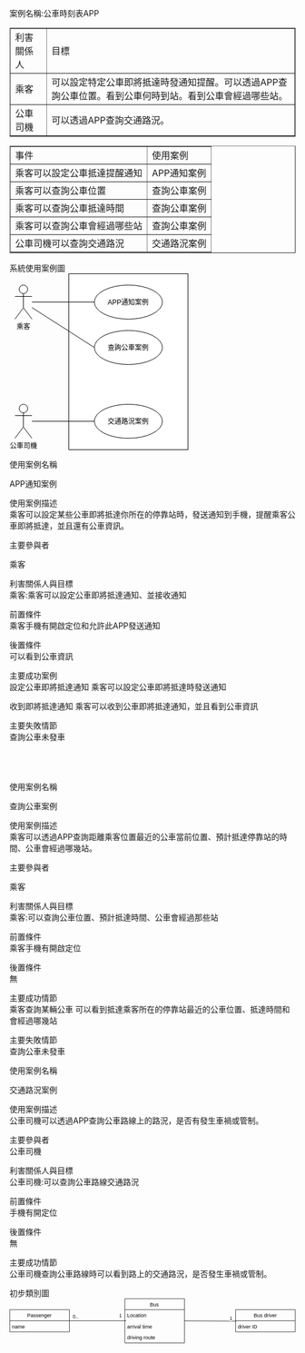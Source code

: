 案例名稱:公車時刻表APP

<table border="1">
<tr><td>利害關係人</td><td>目標</td></tr>
<tr><td>乘客</td><td>可以設定特定公車即將抵達時發通知提醒。可以透過APP查詢公車位置。看到公車何時到站。看到公車會經過哪些站。</td></tr>
<tr><td>公車司機</td><td>可以透過APP查詢交通路況。</td></tr>
</table>

<table border="1">
<tr><td>事件</td><td>使用案例</td></tr>
<tr><td>乘客可以設定公車抵達提醒通知</td><td>APP通知案例</td></tr>
<tr><td>乘客可以查詢公車位置</td><td>查詢公車案例</td></tr>
<tr><td>乘客可以查詢公車抵達時間</td><td>查詢公車案例</td></tr>
<tr><td>乘客可以查詢公車會經過哪些站</td><td>查詢公車案例</td></tr>
<tr><td>公車司機可以查詢交通路況</td><td>交通路況案例</td></tr>
</table>


系統使用案例圖<br>
<svg xmlns="http://www.w3.org/2000/svg" xmlns:xlink="http://www.w3.org/1999/xlink" version="1.1" width="315px" viewBox="-0.5 -0.5 315 312" content="&lt;mxfile&gt;&lt;diagram id=&quot;freGRtVrbzGDc5Tks4so&quot; name=&quot;使用案例圖&quot;&gt;&lt;mxGraphModel dx=&quot;585&quot; dy=&quot;608&quot; grid=&quot;1&quot; gridSize=&quot;10&quot; guides=&quot;1&quot; tooltips=&quot;1&quot; connect=&quot;1&quot; arrows=&quot;1&quot; fold=&quot;1&quot; page=&quot;1&quot; pageScale=&quot;1&quot; pageWidth=&quot;827&quot; pageHeight=&quot;1169&quot; math=&quot;0&quot; shadow=&quot;0&quot;&gt;&lt;root&gt;&lt;mxCell id=&quot;0&quot;/&gt;&lt;mxCell id=&quot;1&quot; parent=&quot;0&quot;/&gt;&lt;mxCell id=&quot;AfRRr7Rnr8WvmsAcNSN2-10&quot; value=&quot;&quot; style=&quot;rounded=0;whiteSpace=wrap;html=1;&quot; vertex=&quot;1&quot; parent=&quot;1&quot;&gt;&lt;mxGeometry x=&quot;185&quot; y=&quot;70&quot; width=&quot;210&quot; height=&quot;310&quot; as=&quot;geometry&quot;/&gt;&lt;/mxCell&gt;&lt;mxCell id=&quot;AfRRr7Rnr8WvmsAcNSN2-6&quot; style=&quot;edgeStyle=none;html=1;entryX=0;entryY=0.5;entryDx=0;entryDy=0;endArrow=none;endFill=0;&quot; edge=&quot;1&quot; parent=&quot;1&quot; source=&quot;AfRRr7Rnr8WvmsAcNSN2-1&quot; target=&quot;AfRRr7Rnr8WvmsAcNSN2-3&quot;&gt;&lt;mxGeometry relative=&quot;1&quot; as=&quot;geometry&quot;/&gt;&lt;/mxCell&gt;&lt;mxCell id=&quot;AfRRr7Rnr8WvmsAcNSN2-7&quot; style=&quot;edgeStyle=none;html=1;entryX=0;entryY=0.5;entryDx=0;entryDy=0;endArrow=none;endFill=0;&quot; edge=&quot;1&quot; parent=&quot;1&quot; source=&quot;AfRRr7Rnr8WvmsAcNSN2-1&quot; target=&quot;AfRRr7Rnr8WvmsAcNSN2-4&quot;&gt;&lt;mxGeometry relative=&quot;1&quot; as=&quot;geometry&quot;/&gt;&lt;/mxCell&gt;&lt;mxCell id=&quot;AfRRr7Rnr8WvmsAcNSN2-1&quot; value=&quot;乘客&quot; style=&quot;shape=umlActor;verticalLabelPosition=bottom;verticalAlign=top;html=1;&quot; vertex=&quot;1&quot; parent=&quot;1&quot;&gt;&lt;mxGeometry x=&quot;90&quot; y=&quot;90&quot; width=&quot;30&quot; height=&quot;60&quot; as=&quot;geometry&quot;/&gt;&lt;/mxCell&gt;&lt;mxCell id=&quot;AfRRr7Rnr8WvmsAcNSN2-8&quot; style=&quot;edgeStyle=none;html=1;entryX=0;entryY=0.5;entryDx=0;entryDy=0;endArrow=none;endFill=0;&quot; edge=&quot;1&quot; parent=&quot;1&quot; source=&quot;AfRRr7Rnr8WvmsAcNSN2-2&quot; target=&quot;AfRRr7Rnr8WvmsAcNSN2-5&quot;&gt;&lt;mxGeometry relative=&quot;1&quot; as=&quot;geometry&quot;/&gt;&lt;/mxCell&gt;&lt;mxCell id=&quot;AfRRr7Rnr8WvmsAcNSN2-2&quot; value=&quot;公車司機&quot; style=&quot;shape=umlActor;verticalLabelPosition=bottom;verticalAlign=top;html=1;&quot; vertex=&quot;1&quot; parent=&quot;1&quot;&gt;&lt;mxGeometry x=&quot;90&quot; y=&quot;300&quot; width=&quot;30&quot; height=&quot;60&quot; as=&quot;geometry&quot;/&gt;&lt;/mxCell&gt;&lt;mxCell id=&quot;AfRRr7Rnr8WvmsAcNSN2-3&quot; value=&quot;APP通知案例&quot; style=&quot;ellipse;&quot; vertex=&quot;1&quot; parent=&quot;1&quot;&gt;&lt;mxGeometry x=&quot;230&quot; y=&quot;90&quot; width=&quot;120&quot; height=&quot;60&quot; as=&quot;geometry&quot;/&gt;&lt;/mxCell&gt;&lt;mxCell id=&quot;AfRRr7Rnr8WvmsAcNSN2-4&quot; value=&quot;查詢公車案例&quot; style=&quot;ellipse;&quot; vertex=&quot;1&quot; parent=&quot;1&quot;&gt;&lt;mxGeometry x=&quot;230&quot; y=&quot;170&quot; width=&quot;120&quot; height=&quot;60&quot; as=&quot;geometry&quot;/&gt;&lt;/mxCell&gt;&lt;mxCell id=&quot;AfRRr7Rnr8WvmsAcNSN2-5&quot; value=&quot;交通路況案例&quot; style=&quot;ellipse;&quot; vertex=&quot;1&quot; parent=&quot;1&quot;&gt;&lt;mxGeometry x=&quot;230&quot; y=&quot;300&quot; width=&quot;120&quot; height=&quot;60&quot; as=&quot;geometry&quot;/&gt;&lt;/mxCell&gt;&lt;/root&gt;&lt;/mxGraphModel&gt;&lt;/diagram&gt;&lt;diagram id=&quot;HTJeE4j5H1gRUUhWRiiJ&quot; name=&quot;第2頁&quot;&gt;&lt;mxGraphModel dx=&quot;585&quot; dy=&quot;608&quot; grid=&quot;1&quot; gridSize=&quot;10&quot; guides=&quot;1&quot; tooltips=&quot;1&quot; connect=&quot;1&quot; arrows=&quot;1&quot; fold=&quot;1&quot; page=&quot;1&quot; pageScale=&quot;1&quot; pageWidth=&quot;827&quot; pageHeight=&quot;1169&quot; math=&quot;0&quot; shadow=&quot;0&quot;&gt;&lt;root&gt;&lt;mxCell id=&quot;0&quot;/&gt;&lt;mxCell id=&quot;1&quot; parent=&quot;0&quot;/&gt;&lt;/root&gt;&lt;/mxGraphModel&gt;&lt;/diagram&gt;&lt;diagram id=&quot;IBM1qg4Eo7VAjWiR8M-I&quot; name=&quot;第3頁&quot;&gt;&lt;mxGraphModel dx=&quot;585&quot; dy=&quot;608&quot; grid=&quot;1&quot; gridSize=&quot;10&quot; guides=&quot;1&quot; tooltips=&quot;1&quot; connect=&quot;1&quot; arrows=&quot;1&quot; fold=&quot;1&quot; page=&quot;1&quot; pageScale=&quot;1&quot; pageWidth=&quot;827&quot; pageHeight=&quot;1169&quot; math=&quot;0&quot; shadow=&quot;0&quot;&gt;&lt;root&gt;&lt;mxCell id=&quot;0&quot;/&gt;&lt;mxCell id=&quot;1&quot; parent=&quot;0&quot;/&gt;&lt;/root&gt;&lt;/mxGraphModel&gt;&lt;/diagram&gt;&lt;/mxfile&gt;" onclick="(function(svg){var src=window.event.target||window.event.srcElement;while (src!=null&amp;&amp;src.nodeName.toLowerCase()!='a'){src=src.parentNode;}if(src==null){if(svg.wnd!=null&amp;&amp;!svg.wnd.closed){svg.wnd.focus();}else{var r=function(evt){if(evt.data=='ready'&amp;&amp;evt.source==svg.wnd){svg.wnd.postMessage(decodeURIComponent(svg.getAttribute('content')),'*');window.removeEventListener('message',r);}};window.addEventListener('message',r);svg.wnd=window.open('https://viewer.diagrams.net/?client=1&amp;page=0&amp;edit=_blank');}}})(this);" style="cursor:pointer;max-width:100%;max-height:312px;"><defs/><g><rect x="104" y="0" width="210" height="310" fill="rgb(255, 255, 255)" stroke="rgb(0, 0, 0)" pointer-events="all"/><path d="M 39 50 L 149 50" fill="none" stroke="rgb(0, 0, 0)" stroke-miterlimit="10" pointer-events="stroke"/><path d="M 39 59.6 L 149 130" fill="none" stroke="rgb(0, 0, 0)" stroke-miterlimit="10" pointer-events="stroke"/><ellipse cx="24" cy="27.5" rx="7.5" ry="7.5" fill="rgb(255, 255, 255)" stroke="rgb(0, 0, 0)" pointer-events="all"/><path d="M 24 35 L 24 60 M 24 40 L 9 40 M 24 40 L 39 40 M 24 60 L 9 80 M 24 60 L 39 80" fill="none" stroke="rgb(0, 0, 0)" stroke-miterlimit="10" pointer-events="all"/><g transform="translate(-0.5 -0.5)"><switch><foreignObject pointer-events="none" width="100%" height="100%" requiredFeatures="http://www.w3.org/TR/SVG11/feature#Extensibility" style="overflow: visible; text-align: left;"><div xmlns="http://www.w3.org/1999/xhtml" style="display: flex; align-items: unsafe flex-start; justify-content: unsafe center; width: 1px; height: 1px; padding-top: 87px; margin-left: 24px;"><div data-drawio-colors="color: rgb(0, 0, 0); " style="box-sizing: border-box; font-size: 0px; text-align: center;"><div style="display: inline-block; font-size: 12px; font-family: Helvetica; color: rgb(0, 0, 0); line-height: 1.2; pointer-events: all; white-space: nowrap;">乘客</div></div></div></foreignObject><text x="24" y="99" fill="rgb(0, 0, 0)" font-family="Helvetica" font-size="12px" text-anchor="middle">乘客</text></switch></g><path d="M 39 260 L 149 260" fill="none" stroke="rgb(0, 0, 0)" stroke-miterlimit="10" pointer-events="stroke"/><ellipse cx="24" cy="237.5" rx="7.5" ry="7.5" fill="rgb(255, 255, 255)" stroke="rgb(0, 0, 0)" pointer-events="all"/><path d="M 24 245 L 24 270 M 24 250 L 9 250 M 24 250 L 39 250 M 24 270 L 9 290 M 24 270 L 39 290" fill="none" stroke="rgb(0, 0, 0)" stroke-miterlimit="10" pointer-events="all"/><g transform="translate(-0.5 -0.5)"><switch><foreignObject pointer-events="none" width="100%" height="100%" requiredFeatures="http://www.w3.org/TR/SVG11/feature#Extensibility" style="overflow: visible; text-align: left;"><div xmlns="http://www.w3.org/1999/xhtml" style="display: flex; align-items: unsafe flex-start; justify-content: unsafe center; width: 1px; height: 1px; padding-top: 297px; margin-left: 24px;"><div data-drawio-colors="color: rgb(0, 0, 0); " style="box-sizing: border-box; font-size: 0px; text-align: center;"><div style="display: inline-block; font-size: 12px; font-family: Helvetica; color: rgb(0, 0, 0); line-height: 1.2; pointer-events: all; white-space: nowrap;">公車司機</div></div></div></foreignObject><text x="24" y="309" fill="rgb(0, 0, 0)" font-family="Helvetica" font-size="12px" text-anchor="middle">公車司機</text></switch></g><ellipse cx="209" cy="50" rx="60" ry="30" fill="rgb(255, 255, 255)" stroke="rgb(0, 0, 0)" pointer-events="all"/><g fill="rgb(0, 0, 0)" font-family="Helvetica" text-anchor="middle" font-size="12px"><text x="208.5" y="54.5">APP通知案例</text></g><ellipse cx="209" cy="130" rx="60" ry="30" fill="rgb(255, 255, 255)" stroke="rgb(0, 0, 0)" pointer-events="all"/><g fill="rgb(0, 0, 0)" font-family="Helvetica" text-anchor="middle" font-size="12px"><text x="208.5" y="134.5">查詢公車案例</text></g><ellipse cx="209" cy="260" rx="60" ry="30" fill="rgb(255, 255, 255)" stroke="rgb(0, 0, 0)" pointer-events="all"/><g fill="rgb(0, 0, 0)" font-family="Helvetica" text-anchor="middle" font-size="12px"><text x="208.5" y="264.5">交通路況案例</text></g></g><switch><g requiredFeatures="http://www.w3.org/TR/SVG11/feature#Extensibility"/><a transform="translate(0,-5)" xlink:href="https://www.diagrams.net/doc/faq/svg-export-text-problems" target="_blank"><text text-anchor="middle" font-size="10px" x="50%" y="100%">Text is not SVG - cannot display</text></a></switch></svg>




使用案例名稱

APP通知案例

使用案例描述<br>
乘客可以設定某些公車即將抵達你所在的停靠站時，發送通知到手機，提醒乘客公車即將抵達，並且還有公車資訊。

主要參與者

乘客

利害關係人與目標<br>
乘客:乘客可以設定公車即將抵達通知、並接收通知

前置條件<br>
乘客手機有開啟定位和允許此APP發送通知

後置條件<br>
可以看到公車資訊

主要成功案例<br>
設定公車即將抵達通知
乘客可以設定公車即將抵達時發送通知

收到即將抵達通知
乘客可以收到公車即將抵達通知，並且看到公車資訊

主要失敗情節<br>
查詢公車未發車<br>
<br>
<br>
<br>
<br>
使用案例名稱

查詢公車案例

使用案例描述<br>
乘客可以透過APP查詢距離乘客位置最近的公車當前位置、預計抵達停靠站的時間、公車會經過哪幾站。

主要參與者

乘客

利害關係人與目標<br>
乘客:可以查詢公車位置、預計抵達時間、公車會經過那些站

前置條件<br>
乘客手機有開啟定位

後置條件<br>
無

主要成功情節<br>
乘客查詢某輛公車
可以看到抵達乘客所在的停靠站最近的公車位置、抵達時間和會經過哪幾站

主要失敗情節<br>
查詢公車未發車


使用案例名稱

交通路況案例

使用案例描述<br>
公車司機可以透過APP查詢公車路線上的路況，是否有發生車禍或管制。

主要參與者<br>
公車司機

利害關係人與目標<br>
公車司機:可以查詢公車路線交通路況

前置條件<br>
手機有開定位

後置條件<br>
無

主要成功情節<br>
公車司機查詢公車路線時可以看到路上的交通路況，是否發生車禍或管制。


初步類別圖<br>
<svg xmlns="http://www.w3.org/2000/svg" xmlns:xlink="http://www.w3.org/1999/xlink" version="1.1" width="671px" viewBox="-0.5 -0.5 671 108" content="&lt;mxfile&gt;&lt;diagram id=&quot;freGRtVrbzGDc5Tks4so&quot; name=&quot;使用案例圖&quot;&gt;&lt;mxGraphModel dx=&quot;585&quot; dy=&quot;608&quot; grid=&quot;1&quot; gridSize=&quot;10&quot; guides=&quot;1&quot; tooltips=&quot;1&quot; connect=&quot;1&quot; arrows=&quot;1&quot; fold=&quot;1&quot; page=&quot;1&quot; pageScale=&quot;1&quot; pageWidth=&quot;827&quot; pageHeight=&quot;1169&quot; math=&quot;0&quot; shadow=&quot;0&quot;&gt;&lt;root&gt;&lt;mxCell id=&quot;0&quot;/&gt;&lt;mxCell id=&quot;1&quot; parent=&quot;0&quot;/&gt;&lt;mxCell id=&quot;AfRRr7Rnr8WvmsAcNSN2-10&quot; value=&quot;&quot; style=&quot;rounded=0;whiteSpace=wrap;html=1;&quot; vertex=&quot;1&quot; parent=&quot;1&quot;&gt;&lt;mxGeometry x=&quot;185&quot; y=&quot;70&quot; width=&quot;210&quot; height=&quot;310&quot; as=&quot;geometry&quot;/&gt;&lt;/mxCell&gt;&lt;mxCell id=&quot;AfRRr7Rnr8WvmsAcNSN2-6&quot; style=&quot;edgeStyle=none;html=1;entryX=0;entryY=0.5;entryDx=0;entryDy=0;endArrow=none;endFill=0;&quot; edge=&quot;1&quot; parent=&quot;1&quot; source=&quot;AfRRr7Rnr8WvmsAcNSN2-1&quot; target=&quot;AfRRr7Rnr8WvmsAcNSN2-3&quot;&gt;&lt;mxGeometry relative=&quot;1&quot; as=&quot;geometry&quot;/&gt;&lt;/mxCell&gt;&lt;mxCell id=&quot;AfRRr7Rnr8WvmsAcNSN2-7&quot; style=&quot;edgeStyle=none;html=1;entryX=0;entryY=0.5;entryDx=0;entryDy=0;endArrow=none;endFill=0;&quot; edge=&quot;1&quot; parent=&quot;1&quot; source=&quot;AfRRr7Rnr8WvmsAcNSN2-1&quot; target=&quot;AfRRr7Rnr8WvmsAcNSN2-4&quot;&gt;&lt;mxGeometry relative=&quot;1&quot; as=&quot;geometry&quot;/&gt;&lt;/mxCell&gt;&lt;mxCell id=&quot;AfRRr7Rnr8WvmsAcNSN2-1&quot; value=&quot;乘客&quot; style=&quot;shape=umlActor;verticalLabelPosition=bottom;verticalAlign=top;html=1;&quot; vertex=&quot;1&quot; parent=&quot;1&quot;&gt;&lt;mxGeometry x=&quot;90&quot; y=&quot;90&quot; width=&quot;30&quot; height=&quot;60&quot; as=&quot;geometry&quot;/&gt;&lt;/mxCell&gt;&lt;mxCell id=&quot;AfRRr7Rnr8WvmsAcNSN2-8&quot; style=&quot;edgeStyle=none;html=1;entryX=0;entryY=0.5;entryDx=0;entryDy=0;endArrow=none;endFill=0;&quot; edge=&quot;1&quot; parent=&quot;1&quot; source=&quot;AfRRr7Rnr8WvmsAcNSN2-2&quot; target=&quot;AfRRr7Rnr8WvmsAcNSN2-5&quot;&gt;&lt;mxGeometry relative=&quot;1&quot; as=&quot;geometry&quot;/&gt;&lt;/mxCell&gt;&lt;mxCell id=&quot;AfRRr7Rnr8WvmsAcNSN2-2&quot; value=&quot;公車司機&quot; style=&quot;shape=umlActor;verticalLabelPosition=bottom;verticalAlign=top;html=1;&quot; vertex=&quot;1&quot; parent=&quot;1&quot;&gt;&lt;mxGeometry x=&quot;90&quot; y=&quot;300&quot; width=&quot;30&quot; height=&quot;60&quot; as=&quot;geometry&quot;/&gt;&lt;/mxCell&gt;&lt;mxCell id=&quot;AfRRr7Rnr8WvmsAcNSN2-3&quot; value=&quot;APP通知案例&quot; style=&quot;ellipse;&quot; vertex=&quot;1&quot; parent=&quot;1&quot;&gt;&lt;mxGeometry x=&quot;230&quot; y=&quot;90&quot; width=&quot;120&quot; height=&quot;60&quot; as=&quot;geometry&quot;/&gt;&lt;/mxCell&gt;&lt;mxCell id=&quot;AfRRr7Rnr8WvmsAcNSN2-4&quot; value=&quot;查詢公車案例&quot; style=&quot;ellipse;&quot; vertex=&quot;1&quot; parent=&quot;1&quot;&gt;&lt;mxGeometry x=&quot;230&quot; y=&quot;170&quot; width=&quot;120&quot; height=&quot;60&quot; as=&quot;geometry&quot;/&gt;&lt;/mxCell&gt;&lt;mxCell id=&quot;AfRRr7Rnr8WvmsAcNSN2-5&quot; value=&quot;交通路況案例&quot; style=&quot;ellipse;&quot; vertex=&quot;1&quot; parent=&quot;1&quot;&gt;&lt;mxGeometry x=&quot;230&quot; y=&quot;300&quot; width=&quot;120&quot; height=&quot;60&quot; as=&quot;geometry&quot;/&gt;&lt;/mxCell&gt;&lt;/root&gt;&lt;/mxGraphModel&gt;&lt;/diagram&gt;&lt;diagram id=&quot;HTJeE4j5H1gRUUhWRiiJ&quot; name=&quot;初步類別圖&quot;&gt;&lt;mxGraphModel dx=&quot;585&quot; dy=&quot;608&quot; grid=&quot;1&quot; gridSize=&quot;10&quot; guides=&quot;1&quot; tooltips=&quot;1&quot; connect=&quot;1&quot; arrows=&quot;1&quot; fold=&quot;1&quot; page=&quot;1&quot; pageScale=&quot;1&quot; pageWidth=&quot;827&quot; pageHeight=&quot;1169&quot; math=&quot;0&quot; shadow=&quot;0&quot;&gt;&lt;root&gt;&lt;mxCell id=&quot;0&quot;/&gt;&lt;mxCell id=&quot;1&quot; parent=&quot;0&quot;/&gt;&lt;mxCell id=&quot;buLzTLu3LGarzLiVaL0H-18&quot; style=&quot;edgeStyle=none;html=1;endArrow=none;endFill=0;entryX=0.023;entryY=0;entryDx=0;entryDy=0;entryPerimeter=0;&quot; edge=&quot;1&quot; parent=&quot;1&quot; source=&quot;buLzTLu3LGarzLiVaL0H-6&quot; target=&quot;buLzTLu3LGarzLiVaL0H-12&quot;&gt;&lt;mxGeometry relative=&quot;1&quot; as=&quot;geometry&quot;&gt;&lt;mxPoint x=&quot;320&quot; y=&quot;252&quot; as=&quot;targetPoint&quot;/&gt;&lt;/mxGeometry&gt;&lt;/mxCell&gt;&lt;mxCell id=&quot;buLzTLu3LGarzLiVaL0H-19&quot; value=&quot;1&quot; style=&quot;edgeLabel;html=1;align=center;verticalAlign=bottom;resizable=0;points=[];&quot; vertex=&quot;1&quot; connectable=&quot;0&quot; parent=&quot;buLzTLu3LGarzLiVaL0H-18&quot;&gt;&lt;mxGeometry x=&quot;0.7895&quot; y=&quot;4&quot; relative=&quot;1&quot; as=&quot;geometry&quot;&gt;&lt;mxPoint as=&quot;offset&quot;/&gt;&lt;/mxGeometry&gt;&lt;/mxCell&gt;&lt;mxCell id=&quot;buLzTLu3LGarzLiVaL0H-20&quot; value=&quot;0..*&quot; style=&quot;edgeLabel;html=1;align=center;verticalAlign=bottom;resizable=0;points=[];&quot; vertex=&quot;1&quot; connectable=&quot;0&quot; parent=&quot;buLzTLu3LGarzLiVaL0H-18&quot;&gt;&lt;mxGeometry x=&quot;-0.8018&quot; y=&quot;1&quot; relative=&quot;1&quot; as=&quot;geometry&quot;&gt;&lt;mxPoint as=&quot;offset&quot;/&gt;&lt;/mxGeometry&gt;&lt;/mxCell&gt;&lt;mxCell id=&quot;buLzTLu3LGarzLiVaL0H-6&quot; value=&quot;Passenger&quot; style=&quot;swimlane;fontStyle=0;childLayout=stackLayout;horizontal=1;startSize=26;fillColor=none;horizontalStack=0;resizeParent=1;resizeParentMax=0;resizeLast=0;collapsible=1;marginBottom=0;&quot; vertex=&quot;1&quot; parent=&quot;1&quot;&gt;&lt;mxGeometry x=&quot;60&quot; y=&quot;226&quot; width=&quot;140&quot; height=&quot;52&quot; as=&quot;geometry&quot;/&gt;&lt;/mxCell&gt;&lt;mxCell id=&quot;buLzTLu3LGarzLiVaL0H-7&quot; value=&quot;name&amp;#10;&quot; style=&quot;text;strokeColor=none;fillColor=none;align=left;verticalAlign=top;spacingLeft=4;spacingRight=4;overflow=hidden;rotatable=0;points=[[0,0.5],[1,0.5]];portConstraint=eastwest;&quot; vertex=&quot;1&quot; parent=&quot;buLzTLu3LGarzLiVaL0H-6&quot;&gt;&lt;mxGeometry y=&quot;26&quot; width=&quot;140&quot; height=&quot;26&quot; as=&quot;geometry&quot;/&gt;&lt;/mxCell&gt;&lt;mxCell id=&quot;buLzTLu3LGarzLiVaL0H-21&quot; style=&quot;edgeStyle=none;html=1;entryX=0.011;entryY=0.031;entryDx=0;entryDy=0;entryPerimeter=0;endArrow=none;endFill=0;&quot; edge=&quot;1&quot; parent=&quot;1&quot; source=&quot;buLzTLu3LGarzLiVaL0H-10&quot; target=&quot;buLzTLu3LGarzLiVaL0H-15&quot;&gt;&lt;mxGeometry relative=&quot;1&quot; as=&quot;geometry&quot;/&gt;&lt;/mxCell&gt;&lt;mxCell id=&quot;buLzTLu3LGarzLiVaL0H-22&quot; value=&quot;1&quot; style=&quot;edgeLabel;html=1;align=center;verticalAlign=bottom;resizable=0;points=[];&quot; vertex=&quot;1&quot; connectable=&quot;0&quot; parent=&quot;buLzTLu3LGarzLiVaL0H-21&quot;&gt;&lt;mxGeometry x=&quot;0.7872&quot; y=&quot;-1&quot; relative=&quot;1&quot; as=&quot;geometry&quot;&gt;&lt;mxPoint as=&quot;offset&quot;/&gt;&lt;/mxGeometry&gt;&lt;/mxCell&gt;&lt;mxCell id=&quot;buLzTLu3LGarzLiVaL0H-10&quot; value=&quot;Bus&quot; style=&quot;swimlane;fontStyle=0;childLayout=stackLayout;horizontal=1;startSize=26;fillColor=none;horizontalStack=0;resizeParent=1;resizeParentMax=0;resizeLast=0;collapsible=1;marginBottom=0;&quot; vertex=&quot;1&quot; parent=&quot;1&quot;&gt;&lt;mxGeometry x=&quot;330&quot; y=&quot;200&quot; width=&quot;140&quot; height=&quot;104&quot; as=&quot;geometry&quot;/&gt;&lt;/mxCell&gt;&lt;mxCell id=&quot;buLzTLu3LGarzLiVaL0H-11&quot; value=&quot;Location&quot; style=&quot;text;strokeColor=none;fillColor=none;align=left;verticalAlign=top;spacingLeft=4;spacingRight=4;overflow=hidden;rotatable=0;points=[[0,0.5],[1,0.5]];portConstraint=eastwest;&quot; vertex=&quot;1&quot; parent=&quot;buLzTLu3LGarzLiVaL0H-10&quot;&gt;&lt;mxGeometry y=&quot;26&quot; width=&quot;140&quot; height=&quot;26&quot; as=&quot;geometry&quot;/&gt;&lt;/mxCell&gt;&lt;mxCell id=&quot;buLzTLu3LGarzLiVaL0H-12&quot; value=&quot;arrival time&quot; style=&quot;text;strokeColor=none;fillColor=none;align=left;verticalAlign=top;spacingLeft=4;spacingRight=4;overflow=hidden;rotatable=0;points=[[0,0.5],[1,0.5]];portConstraint=eastwest;&quot; vertex=&quot;1&quot; parent=&quot;buLzTLu3LGarzLiVaL0H-10&quot;&gt;&lt;mxGeometry y=&quot;52&quot; width=&quot;140&quot; height=&quot;26&quot; as=&quot;geometry&quot;/&gt;&lt;/mxCell&gt;&lt;mxCell id=&quot;buLzTLu3LGarzLiVaL0H-13&quot; value=&quot;driving route&quot; style=&quot;text;strokeColor=none;fillColor=none;align=left;verticalAlign=top;spacingLeft=4;spacingRight=4;overflow=hidden;rotatable=0;points=[[0,0.5],[1,0.5]];portConstraint=eastwest;&quot; vertex=&quot;1&quot; parent=&quot;buLzTLu3LGarzLiVaL0H-10&quot;&gt;&lt;mxGeometry y=&quot;78&quot; width=&quot;140&quot; height=&quot;26&quot; as=&quot;geometry&quot;/&gt;&lt;/mxCell&gt;&lt;mxCell id=&quot;buLzTLu3LGarzLiVaL0H-14&quot; value=&quot;Bus driver&quot; style=&quot;swimlane;fontStyle=0;childLayout=stackLayout;horizontal=1;startSize=26;fillColor=none;horizontalStack=0;resizeParent=1;resizeParentMax=0;resizeLast=0;collapsible=1;marginBottom=0;&quot; vertex=&quot;1&quot; parent=&quot;1&quot;&gt;&lt;mxGeometry x=&quot;590&quot; y=&quot;226&quot; width=&quot;140&quot; height=&quot;52&quot; as=&quot;geometry&quot;/&gt;&lt;/mxCell&gt;&lt;mxCell id=&quot;buLzTLu3LGarzLiVaL0H-15&quot; value=&quot;driver ID&quot; style=&quot;text;strokeColor=none;fillColor=none;align=left;verticalAlign=top;spacingLeft=4;spacingRight=4;overflow=hidden;rotatable=0;points=[[0,0.5],[1,0.5]];portConstraint=eastwest;&quot; vertex=&quot;1&quot; parent=&quot;buLzTLu3LGarzLiVaL0H-14&quot;&gt;&lt;mxGeometry y=&quot;26&quot; width=&quot;140&quot; height=&quot;26&quot; as=&quot;geometry&quot;/&gt;&lt;/mxCell&gt;&lt;/root&gt;&lt;/mxGraphModel&gt;&lt;/diagram&gt;&lt;diagram id=&quot;IBM1qg4Eo7VAjWiR8M-I&quot; name=&quot;第3頁&quot;&gt;&lt;mxGraphModel dx=&quot;585&quot; dy=&quot;608&quot; grid=&quot;1&quot; gridSize=&quot;10&quot; guides=&quot;1&quot; tooltips=&quot;1&quot; connect=&quot;1&quot; arrows=&quot;1&quot; fold=&quot;1&quot; page=&quot;1&quot; pageScale=&quot;1&quot; pageWidth=&quot;827&quot; pageHeight=&quot;1169&quot; math=&quot;0&quot; shadow=&quot;0&quot;&gt;&lt;root&gt;&lt;mxCell id=&quot;0&quot;/&gt;&lt;mxCell id=&quot;1&quot; parent=&quot;0&quot;/&gt;&lt;/root&gt;&lt;/mxGraphModel&gt;&lt;/diagram&gt;&lt;/mxfile&gt;" onclick="(function(svg){var src=window.event.target||window.event.srcElement;while (src!=null&amp;&amp;src.nodeName.toLowerCase()!='a'){src=src.parentNode;}if(src==null){if(svg.wnd!=null&amp;&amp;!svg.wnd.closed){svg.wnd.focus();}else{var r=function(evt){if(evt.data=='ready'&amp;&amp;evt.source==svg.wnd){svg.wnd.postMessage(decodeURIComponent(svg.getAttribute('content')),'*');window.removeEventListener('message',r);}};window.addEventListener('message',r);svg.wnd=window.open('https://viewer.diagrams.net/?client=1&amp;page=1&amp;edit=_blank');}}})(this);" style="cursor:pointer;max-width:100%;max-height:108px;"><defs><clipPath id="mx-clip-4-57-132-26-0"><rect x="4" y="57" width="132" height="26"/></clipPath><clipPath id="mx-clip-274-31-132-26-0"><rect x="274" y="31" width="132" height="26"/></clipPath><clipPath id="mx-clip-274-57-132-26-0"><rect x="274" y="57" width="132" height="26"/></clipPath><clipPath id="mx-clip-274-83-132-26-0"><rect x="274" y="83" width="132" height="26"/></clipPath><clipPath id="mx-clip-534-57-132-26-0"><rect x="534" y="57" width="132" height="26"/></clipPath></defs><g><path d="M 140 52 L 273.22 52" fill="none" stroke="rgb(0, 0, 0)" stroke-miterlimit="10" pointer-events="stroke"/><g transform="translate(-0.5 -0.5)"><switch><foreignObject pointer-events="none" width="100%" height="100%" requiredFeatures="http://www.w3.org/TR/SVG11/feature#Extensibility" style="overflow: visible; text-align: left;"><div xmlns="http://www.w3.org/1999/xhtml" style="display: flex; align-items: unsafe flex-end; justify-content: unsafe center; width: 1px; height: 1px; padding-top: 46px; margin-left: 260px;"><div data-drawio-colors="color: rgb(0, 0, 0); background-color: rgb(255, 255, 255); " style="box-sizing: border-box; font-size: 0px; text-align: center;"><div style="display: inline-block; font-size: 11px; font-family: Helvetica; color: rgb(0, 0, 0); line-height: 1.2; pointer-events: all; background-color: rgb(255, 255, 255); white-space: nowrap;">1</div></div></div></foreignObject><text x="260" y="46" fill="rgb(0, 0, 0)" font-family="Helvetica" font-size="11px" text-anchor="middle">1</text></switch></g><g transform="translate(-0.5 -0.5)"><switch><foreignObject pointer-events="none" width="100%" height="100%" requiredFeatures="http://www.w3.org/TR/SVG11/feature#Extensibility" style="overflow: visible; text-align: left;"><div xmlns="http://www.w3.org/1999/xhtml" style="display: flex; align-items: unsafe flex-end; justify-content: unsafe center; width: 1px; height: 1px; padding-top: 49px; margin-left: 154px;"><div data-drawio-colors="color: rgb(0, 0, 0); background-color: rgb(255, 255, 255); " style="box-sizing: border-box; font-size: 0px; text-align: center;"><div style="display: inline-block; font-size: 11px; font-family: Helvetica; color: rgb(0, 0, 0); line-height: 1.2; pointer-events: all; background-color: rgb(255, 255, 255); white-space: nowrap;">0..*</div></div></div></foreignObject><text x="154" y="49" fill="rgb(0, 0, 0)" font-family="Helvetica" font-size="11px" text-anchor="middle">0..*</text></switch></g><path d="M 0 52 L 0 26 L 140 26 L 140 52" fill="none" stroke="rgb(0, 0, 0)" stroke-miterlimit="10" pointer-events="all"/><path d="M 0 52 L 0 78 L 140 78 L 140 52" fill="none" stroke="rgb(0, 0, 0)" stroke-miterlimit="10" pointer-events="none"/><path d="M 0 52 L 140 52" fill="none" stroke="rgb(0, 0, 0)" stroke-miterlimit="10" pointer-events="none"/><g fill="rgb(0, 0, 0)" font-family="Helvetica" pointer-events="none" text-anchor="middle" font-size="12px"><text x="69.5" y="43.5">Passenger</text></g><g fill="rgb(0, 0, 0)" font-family="Helvetica" pointer-events="none" clip-path="url(#mx-clip-4-57-132-26-0)" font-size="12px"><text x="5.5" y="69.5">name</text></g><path d="M 410 52.29 L 531.54 52.81" fill="none" stroke="rgb(0, 0, 0)" stroke-miterlimit="10" pointer-events="none"/><g transform="translate(-0.5 -0.5)"><switch><foreignObject pointer-events="none" width="100%" height="100%" requiredFeatures="http://www.w3.org/TR/SVG11/feature#Extensibility" style="overflow: visible; text-align: left;"><div xmlns="http://www.w3.org/1999/xhtml" style="display: flex; align-items: unsafe flex-end; justify-content: unsafe center; width: 1px; height: 1px; padding-top: 52px; margin-left: 519px;"><div data-drawio-colors="color: rgb(0, 0, 0); background-color: rgb(255, 255, 255); " style="box-sizing: border-box; font-size: 0px; text-align: center;"><div style="display: inline-block; font-size: 11px; font-family: Helvetica; color: rgb(0, 0, 0); line-height: 1.2; pointer-events: none; background-color: rgb(255, 255, 255); white-space: nowrap;">1</div></div></div></foreignObject><text x="519" y="52" fill="rgb(0, 0, 0)" font-family="Helvetica" font-size="11px" text-anchor="middle">1</text></switch></g><path d="M 270 26 L 270 0 L 410 0 L 410 26" fill="none" stroke="rgb(0, 0, 0)" stroke-miterlimit="10" pointer-events="none"/><path d="M 270 26 L 270 104 L 410 104 L 410 26" fill="none" stroke="rgb(0, 0, 0)" stroke-miterlimit="10" pointer-events="none"/><path d="M 270 26 L 410 26" fill="none" stroke="rgb(0, 0, 0)" stroke-miterlimit="10" pointer-events="none"/><g fill="rgb(0, 0, 0)" font-family="Helvetica" pointer-events="none" text-anchor="middle" font-size="12px"><text x="339.5" y="17.5">Bus</text></g><g fill="rgb(0, 0, 0)" font-family="Helvetica" pointer-events="none" clip-path="url(#mx-clip-274-31-132-26-0)" font-size="12px"><text x="275.5" y="43.5">Location</text></g><g fill="rgb(0, 0, 0)" font-family="Helvetica" pointer-events="none" clip-path="url(#mx-clip-274-57-132-26-0)" font-size="12px"><text x="275.5" y="69.5">arrival time</text></g><g fill="rgb(0, 0, 0)" font-family="Helvetica" pointer-events="none" clip-path="url(#mx-clip-274-83-132-26-0)" font-size="12px"><text x="275.5" y="95.5">driving route</text></g><path d="M 530 52 L 530 26 L 670 26 L 670 52" fill="none" stroke="rgb(0, 0, 0)" stroke-miterlimit="10" pointer-events="none"/><path d="M 530 52 L 530 78 L 670 78 L 670 52" fill="none" stroke="rgb(0, 0, 0)" stroke-miterlimit="10" pointer-events="none"/><path d="M 530 52 L 670 52" fill="none" stroke="rgb(0, 0, 0)" stroke-miterlimit="10" pointer-events="none"/><g fill="rgb(0, 0, 0)" font-family="Helvetica" pointer-events="none" text-anchor="middle" font-size="12px"><text x="599.5" y="43.5">Bus driver</text></g><g fill="rgb(0, 0, 0)" font-family="Helvetica" pointer-events="none" clip-path="url(#mx-clip-534-57-132-26-0)" font-size="12px"><text x="535.5" y="69.5">driver ID</text></g></g><switch><g requiredFeatures="http://www.w3.org/TR/SVG11/feature#Extensibility"/><a transform="translate(0,-5)" xlink:href="https://www.diagrams.net/doc/faq/svg-export-text-problems" target="_blank"><text text-anchor="middle" font-size="10px" x="50%" y="100%">Text is not SVG - cannot display</text></a></switch></svg>